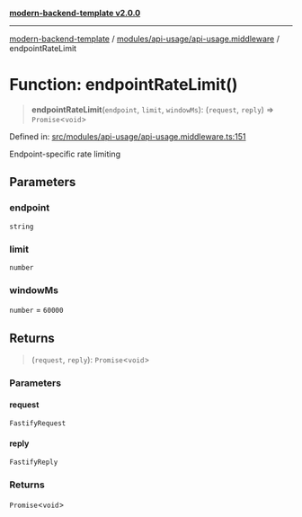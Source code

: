 [**modern-backend-template v2.0.0**](../../../../README.md)

***

[modern-backend-template](../../../../modules.md) / [modules/api-usage/api-usage.middleware](../README.md) / endpointRateLimit

# Function: endpointRateLimit()

> **endpointRateLimit**(`endpoint`, `limit`, `windowMs`): (`request`, `reply`) => `Promise`\<`void`\>

Defined in: [src/modules/api-usage/api-usage.middleware.ts:151](https://github.com/maemreyo/saas-4cus-nodejs/blob/1a77de11cd6eaefe66c31c7f5de281673fc25ce5/src/modules/api-usage/api-usage.middleware.ts#L151)

Endpoint-specific rate limiting

## Parameters

### endpoint

`string`

### limit

`number`

### windowMs

`number` = `60000`

## Returns

> (`request`, `reply`): `Promise`\<`void`\>

### Parameters

#### request

`FastifyRequest`

#### reply

`FastifyReply`

### Returns

`Promise`\<`void`\>
